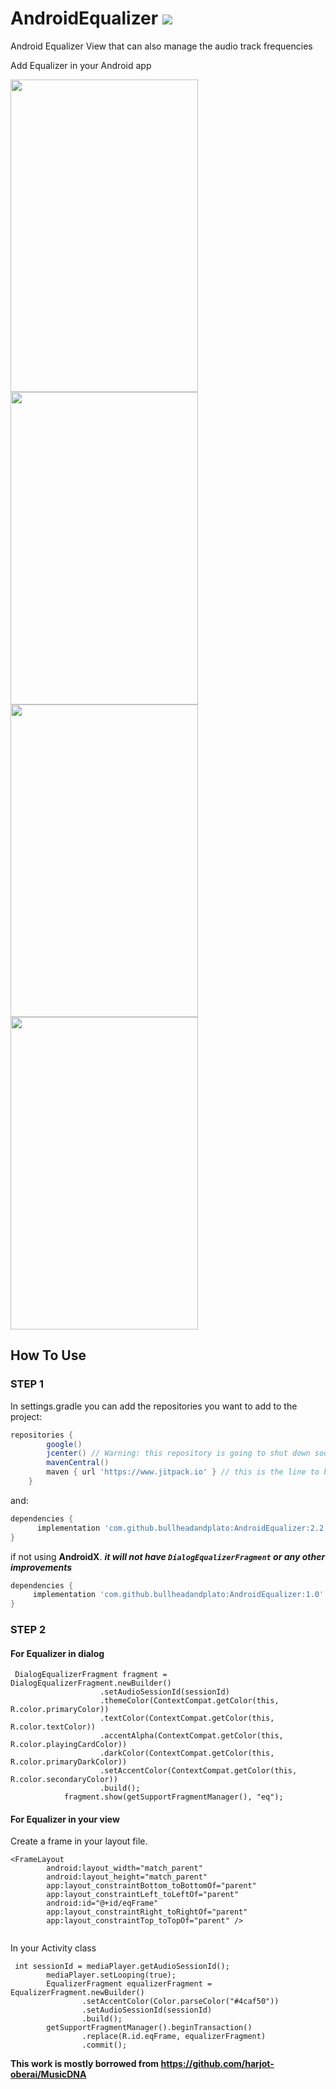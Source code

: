 # AndroidEqualizer   [![](https://jitpack.io/v/mosamabinomar/AndroidEqualizer.svg)](https://jitpack.io/#mosamabinomar/AndroidEqualizer)

Android Equalizer View that can also manage the audio track frequencies 

Add Equalizer in your Android app
<div>
  <img src="https://github.com/bullheadandplato/AndroidEqualizer/blob/master/screenshots/Screenshot_1569785199.png" width="300" height="500"/>
  <img src="https://raw.githubusercontent.com/mosamabinomar/AndroidEqualizer/master/screenshots/Screenshot_1522935541.png" width="300" height="500"/>
  <img src="https://raw.githubusercontent.com/mosamabinomar/AndroidEqualizer/master/screenshots/Screenshot_1522962328.png" width="300" height="500"/>
  <img src="https://raw.githubusercontent.com/mosamabinomar/AndroidEqualizer/master/screenshots/Screenshot_1522962331.png" width="300" height="500"/>
</div>

## How To Use
### STEP 1
In settings.gradle you can add the repositories you want to add to the project:
```gradle
repositories {
        google()
        jcenter() // Warning: this repository is going to shut down soon
        mavenCentral()
        maven { url 'https://www.jitpack.io' } // this is the line to be added
    }
```
and:
```gradle
dependencies {
      implementation 'com.github.bullheadandplato:AndroidEqualizer:2.2'
}
```

if not using **AndroidX**.
***it will not have `DialogEqualizerFragment` or any other improvements***

```gradle
dependencies {
     implementation 'com.github.bullheadandplato:AndroidEqualizer:1.0'
}
```

### STEP 2
#### For Equalizer in dialog
```
 DialogEqualizerFragment fragment = DialogEqualizerFragment.newBuilder()
                    .setAudioSessionId(sessionId)
                    .themeColor(ContextCompat.getColor(this, R.color.primaryColor))
                    .textColor(ContextCompat.getColor(this, R.color.textColor))
                    .accentAlpha(ContextCompat.getColor(this, R.color.playingCardColor))
                    .darkColor(ContextCompat.getColor(this, R.color.primaryDarkColor))
                    .setAccentColor(ContextCompat.getColor(this, R.color.secondaryColor))
                    .build();
            fragment.show(getSupportFragmentManager(), "eq");
```
#### For Equalizer in your view
Create a frame in your layout file. 
```    
<FrameLayout
        android:layout_width="match_parent"
        android:layout_height="match_parent"
        app:layout_constraintBottom_toBottomOf="parent"
        app:layout_constraintLeft_toLeftOf="parent"
        android:id="@+id/eqFrame"
        app:layout_constraintRight_toRightOf="parent"
        app:layout_constraintTop_toTopOf="parent" />
        
```
In your Activity class
```
 int sessionId = mediaPlayer.getAudioSessionId();
        mediaPlayer.setLooping(true);
        EqualizerFragment equalizerFragment = EqualizerFragment.newBuilder()
                .setAccentColor(Color.parseColor("#4caf50"))
                .setAudioSessionId(sessionId)
                .build();
        getSupportFragmentManager().beginTransaction()
                .replace(R.id.eqFrame, equalizerFragment)
                .commit();
```

**This work is mostly borrowed from https://github.com/harjot-oberai/MusicDNA**

